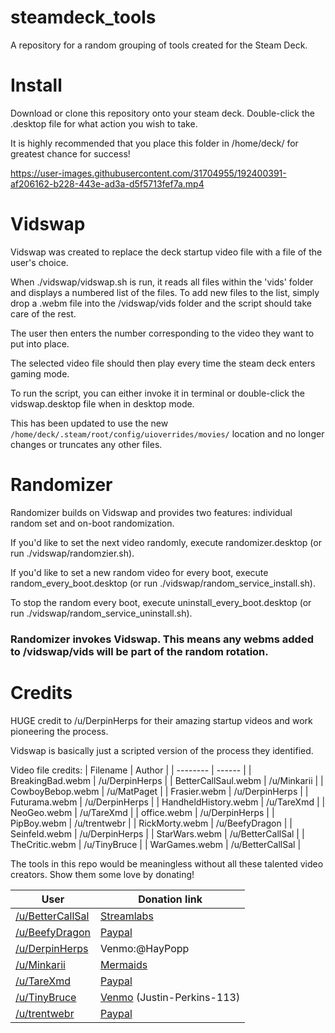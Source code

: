 # steamdeck_tools

A repository for a random grouping of tools created for the Steam Deck.

# Install

Download or clone this repository onto your steam deck. Double-click the .desktop file for what action you wish to take. 

It is highly recommended that you place this folder in /home/deck/ for greatest chance for success!

https://user-images.githubusercontent.com/31704955/192400391-af206162-b228-443e-ad3a-d5f5713fef7a.mp4

# Vidswap

Vidswap was created to replace the deck startup video file with a file of the user's choice. 

When ./vidswap/vidswap.sh is run, it reads all files within the 'vids' folder and displays a numbered list of the files. To add new files to the list, simply drop a .webm file into the /vidswap/vids folder and the script should take care of the rest. 

The user then enters the number corresponding to the video they want to put into place.

The selected video file should then play every time the steam deck enters gaming mode.

To run the script, you can either invoke it in terminal or double-click the vidswap.desktop file when in desktop mode.

This has been updated to use the new `/home/deck/.steam/root/config/uioverrides/movies/` location and no longer changes or truncates any other files. 

# Randomizer

Randomizer builds on Vidswap and provides two features: individual random set and on-boot randomization.

If you'd like to set the next video randomly, execute randomizer.desktop (or run ./vidswap/randomzier.sh).

If you'd like to set a new random video for every boot, execute random_every_boot.desktop (or run ./vidswap/random_service_install.sh).

To stop the random every boot, execute uninstall_every_boot.desktop (or run ./vidswap/random_service_uninstall.sh).

### Randomizer invokes Vidswap. This means any webms added to /vidswap/vids will be part of the random rotation.

# Credits

HUGE credit to /u/DerpinHerps for their amazing startup videos and work pioneering the process.

Vidswap is basically just a scripted version of the process they identified.

Video file credits:
| Filename | Author |
| -------- | ------ |
| BreakingBad.webm | /u/DerpinHerps |
| BetterCallSaul.webm | /u/Minkarii |
| CowboyBebop.webm | /u/MatPaget |
| Frasier.webm | /u/DerpinHerps |
| Futurama.webm | /u/DerpinHerps |
| HandheldHistory.webm | /u/TareXmd |
| NeoGeo.webm | /u/TareXmd |
| office.webm | /u/DerpinHerps |
| PipBoy.webm | /u/trentwebr |
| RickMorty.webm | /u/BeefyDragon |
| Seinfeld.webm | /u/DerpinHerps |
| StarWars.webm | /u/BetterCallSal |
| TheCritic.webm | /u/TinyBruce |
| WarGames.webm | /u/BetterCallSal |

The tools in this repo would be meaningless without all these talented video creators. Show them some love by donating!

| User | Donation link |
| ---- | ------------- |
| [/u/BetterCallSal](https://www.reddit.com/user/BetterCallSal) | [Streamlabs](https://streamlabs.com/thesilverhairedgamer/tip) |
| [/u/BeefyDragon](https://www.reddit.com/user/BeefyDragon) | [Paypal](https://www.paypal.me/Shaktimus) |
| [/u/DerpinHerps](https://www.reddit.com/user/DerpinHerps) | Venmo:@HayPopp |
| [/u/Minkarii](https://www.reddit.com/user/Minkarii) | [Mermaids](https://mermaidsuk.org.uk/donate/) |
| [/u/TareXmd](https://www.reddit.com/user/TareXmd) | [Paypal](https://paypal.me/tghazaly) |
| [/u/TinyBruce](https://www.reddit.com/user/TinyBruce) | [Venmo](https://venmo.com/code?user_id=3273879153803264234&created=1664456024) (Justin-Perkins-113)|
| [/u/trentwebr](https://www.reddit.com/user/trentwebr) | [Paypal](https://www.paypal.com/donate/?business=7RMYLBR9YG22N) |
